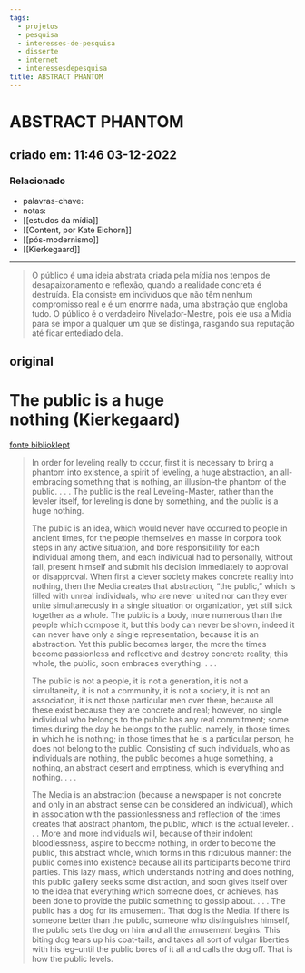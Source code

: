 ```yaml
---
tags:
  - projetos
  - pesquisa
  - interesses-de-pesquisa
  - disserte
  - internet
  - interessesdepesquisa
title: ABSTRACT PHANTOM
---
```

# ABSTRACT PHANTOM
## criado em: 11:46 03-12-2022

### Relacionado
- palavras-chave: 
- notas: 
- [[estudos da mídia]]
- [[Content, por Kate Eichorn]]
- [[pós-modernismo]]
- [[Kierkegaard]]
---
>O público é uma ideia abstrata criada pela mídia nos tempos de desapaixonamento e reflexão, quando a realidade concreta é destruída. Ela consiste em indivíduos que não têm nenhum compromisso real e é um enorme nada, uma abstração que engloba tudo. O público é o verdadeiro Nivelador-Mestre, pois ele usa a Mídia para se impor a qualquer um que se distinga, rasgando sua reputação até ficar entediado dela.

## original
# The public is a huge nothing (Kierkegaard)
[fonte biblioklept](https://biblioklept.org/2014/05/28/the-public-is-a-huge-nothing-kierkegaard/)

> In order for leveling really to occur, first it is necessary to bring a phantom into existence, a spirit of leveling, a huge abstraction, an all-embracing something that is nothing, an illusion–the phantom of the public. . . . The public is the real Leveling-Master, rather than the leveler itself, for leveling is done by something, and the public is a huge nothing.
> 
> The public is an idea, which would never have occurred to people in ancient times, for the people themselves en masse in corpora took steps in any active situation, and bore responsibility for each individual among them, and each individual had to personally, without fail, present himself and submit his decision immediately to approval or disapproval. When first a clever society makes concrete reality into nothing, then the Media creates that abstraction, “the public,” which is filled with unreal individuals, who are never united nor can they ever unite simultaneously in a single situation or organization, yet still stick together as a whole. The public is a body, more numerous than the people which compose it, but this body can never be shown, indeed it can never have only a single representation, because it is an abstraction. Yet this public becomes larger, the more the times become passionless and reflective and destroy concrete reality; this whole, the public, soon embraces everything. . . .
> 
> The public is not a people, it is not a generation, it is not a simultaneity, it is not a community, it is not a society, it is not an association, it is not those particular men over there, because all these exist because they are concrete and real; however, no single individual who belongs to the public has any real commitment; some times during the day he belongs to the public, namely, in those times in which he is nothing; in those times that he is a particular person, he does not belong to the public. Consisting of such individuals, who as individuals are nothing, the public becomes a huge something, a nothing, an abstract desert and emptiness, which is everything and nothing. . . .
> 
> The Media is an abstraction (because a newspaper is not concrete and only in an abstract sense can be considered an individual), which in association with the passionlessness and reflection of the times creates that abstract phantom, the public, which is the actual leveler. . . . More and more individuals will, because of their indolent bloodlessness, aspire to become nothing, in order to become the public, this abstract whole, which forms in this ridiculous manner: the public comes into existence because all its participants become third parties. This lazy mass, which understands nothing and does nothing, this public gallery seeks some distraction, and soon gives itself over to the idea that everything which someone does, or achieves, has been done to provide the public something to gossip about. . . . The public has a dog for its amusement. That dog is the Media. If there is someone better than the public, someone who distinguishes himself, the public sets the dog on him and all the amusement begins. This biting dog tears up his coat-tails, and takes all sort of vulgar liberties with his leg–until the public bores of it all and calls the dog off. That is how the public levels.